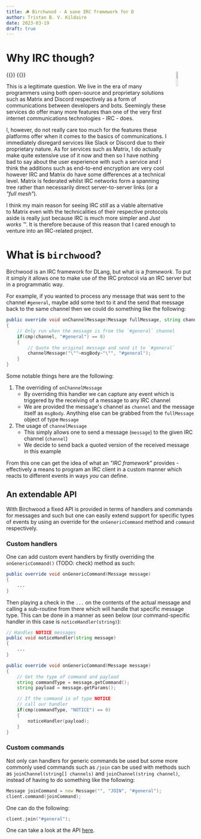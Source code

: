 ```yaml
---
title: 🪵️ Birchwood - A sane IRC framework for D
author: Tristan B. V. Kildaire
date: 2023-03-19
draft: true
---
```


# Why IRC though?

{{<bruh>}}
<img src="/projects/birchwood/logo.png" width=10% height=10% style="float:right;gap;margin-left:20px">
{{</bruh>}}

This is a legitimate question. We live in the era of many programmers using both open-source and proprietary solutions such as Matrix and Discord respectively as a form of communications between developers and bots. Seemingly these services do offer many more features than one of the very first internet communications technologies - IRC - does.

I, however, do not really care too much for the features these platforms offer when it comes to the basics of communications. I immediately disregard services like Slack or Discord due to their proprietary nature. As for services such as Matrix, I do actually make quite extensive use of it now and then so I have nothing bad to say about the user experience with such a service and I think the additions such as end-to-end encryption are very cool however IRC and Matrix do have some differences at a technical level. Matrix is federated whilst IRC networks form a spanning tree rather than necessarily direct server-to-server links (or a _"full mesh"_).

I think my main reason for seeing IRC _still_ as a viable alternative to Matrix even with the technicalities of their respective protocols aside is really just because IRC is much more simpler and _Just works ™️_. It is therefore because of this reason that I cared enough to venture into an IRC-related project.

# What is `birchwood`?

Birchwood is an IRC framework for DLang, but what is a _framework_. To put it simply it allows one to make use of the IRC protocol via an IRC server but in a programmatic way.

For example, if you wanted to process any message that was sent to the channel `#general`, maybe add some text to it and the send that message back to the same channel then we could do something like the following:

```d
public override void onChannelMessage(Message fullMessage, string channel, string msgBody)
{
    // Only run when the message is from the `#general` channel
    if(cmp(channel, "#general") == 0)
    {
        // Quote the original message and send it to `#general`
        channelMessage("\""~msgBody~"\"", "#general");
    }
}
```

Some notable things here are the following:

1. The overriding of `onChannelMessage`
    * By overriding this handler we can capture any event which is triggered by the receiving of a message to any IRC channel
    * We are provided the message's channel as `channel` and the message itself as `msgBody`. Anything else can be grabbed from the `fullMessage` object of type `Message`
2. The usage of `channelMessage`
    * This simply allows one to send a message (`message`) to the given IRC channel (`channel`)
    * We decide to send back a quoted version of the received message in this example

From this one can get the idea of what an _"IRC framework"_ provides - effectively a means to program an IRC client in a custom manner which reacts to different events in ways _you_ can define.

## An extendable API

With Birchwood a fixed API is provided in terms of handlers and commands for messages and such but one can easily extend support for specific types of events by using an override for the `onGenericCommand` method and `command` respectively.

### Custom handlers

One can add custom event handlers by firstly overriding the `onGenericCommand()` (TODO: check) method as such:

```d
public override void onGenericCommand(Message message)
{
    ...
}
```

Then playing a check in the `...` on the contents of the actual message and calling a sub-routine from there which will handle that specific message type. This can be done in a manner as seen below (our command-specific handler in this case is `noticeHandler(string)`):

```d
// Handles NOTICE messages
public void noticeHandler(string message)
{
    ...
}

public override void onGenericCommand(Message message)
{
    // Get the type of command and payload
    string commandType = message.getCommand();
    string payload = message.getParams();

    // If the command is of type NOTICE
    // call our handler
    if(cmp(commandType, "NOTICE") == 0)
    {
        noticeHandler(payload);
    }
}
```

### Custom commands

Not only can handlers for generic commands be used but some more commonly used commands such as `/join` can be used with methods such as `joinChannel(string[] channels)` and `joinChannel(string channel)`, instead of having to do something like the following:

```d
Message joinCommand = new Message("", "JOIN", "#general");
client.command(joinCommand);
```

One can do the following:

```d
client.join("#general");
```

One can take a look at the API [here](https://birchwood.dpldocs.info/index.html).